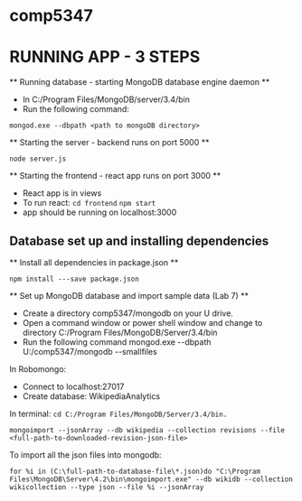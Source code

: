 # comp5347

# RUNNING APP - 3 STEPS #

** Running database - starting MongoDB database engine daemon **

* In C:/Program Files/MongoDB/server/3.4/bin 
* Run the following command:

``` mongod.exe --dbpath <path to mongoDB directory> ```

** Starting the server - backend runs on port 5000 ** 

``` node server.js ```

** Starting the frontend - react app runs on port 3000 **

* React app is in views
* To run react:
``` cd frontend ```
``` npm start ```
* app should be running on localhost:3000

## Database set up and installing dependencies 

** Install all dependencies in package.json **

```npm install ---save package.json```

** Set up MongoDB database and import sample data (Lab 7) **

* Create a directory comp5347/mongodb on your U drive.
* Open a command window or power shell window and change to directory C:/Program Files/MongoDB/Server/3.4/bin
* Run the following command mongod.exe --dbpath U:/comp5347/mongodb --smallfiles

In Robomongo:
* Connect to localhost:27017
* Create database: WikipediaAnalytics

In terminal:
```cd C:/Program Files/MongoDB/Server/3.4/bin.```

```mongoimport --jsonArray --db wikipedia --collection revisions --file <full-path-to-downloaded-revision-json-file>```


To import all the json files into mongodb:

```for %i in (C:\full-path-to-database-file\*.json)do "C:\Program Files\MongoDB\Server\4.2\bin\mongoimport.exe" --db wikidb --collection wikicollection --type json --file %i --jsonArray```


